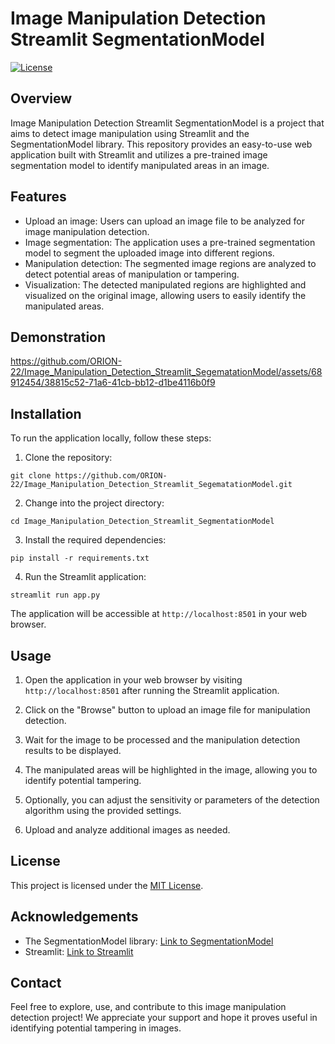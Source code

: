 # Image Manipulation Detection Streamlit SegmentationModel

[![License](https://img.shields.io/badge/License-MIT-blue.svg)](https://opensource.org/licenses/MIT)

## Overview

Image Manipulation Detection Streamlit SegmentationModel is a project that aims to detect image manipulation using Streamlit and the SegmentationModel library. This repository provides an easy-to-use web application built with Streamlit and utilizes a pre-trained image segmentation model to identify manipulated areas in an image.

## Features

- Upload an image: Users can upload an image file to be analyzed for image manipulation detection.
- Image segmentation: The application uses a pre-trained segmentation model to segment the uploaded image into different regions.
- Manipulation detection: The segmented image regions are analyzed to detect potential areas of manipulation or tampering.
- Visualization: The detected manipulated regions are highlighted and visualized on the original image, allowing users to easily identify the manipulated areas.

## Demonstration

https://github.com/ORION-22/Image_Manipulation_Detection_Streamlit_SegematationModel/assets/68912454/38815c52-71a6-41cb-bb12-d1be4116b0f9


## Installation

To run the application locally, follow these steps:

1. Clone the repository:
```console
git clone https://github.com/ORION-22/Image_Manipulation_Detection_Streamlit_SegematationModel.git
```

2. Change into the project directory:
```console
cd Image_Manipulation_Detection_Streamlit_SegmentationModel
```

3. Install the required dependencies:
```console
pip install -r requirements.txt
```
4. Run the Streamlit application:
```console
streamlit run app.py
```
The application will be accessible at `http://localhost:8501` in your web browser.

## Usage

1. Open the application in your web browser by visiting `http://localhost:8501` after running the Streamlit application.

2. Click on the "Browse" button to upload an image file for manipulation detection.

3. Wait for the image to be processed and the manipulation detection results to be displayed.

4. The manipulated areas will be highlighted in the image, allowing you to identify potential tampering.

5. Optionally, you can adjust the sensitivity or parameters of the detection algorithm using the provided settings.

6. Upload and analyze additional images as needed.


## License

This project is licensed under the [MIT License](LICENSE).

## Acknowledgements

- The SegmentationModel library: [Link to SegmentationModel](https://github.com/qubvel/segmentation_models.pytorch)
- Streamlit: [Link to Streamlit](https://streamlit.io/)

## Contact

Feel free to explore, use, and contribute to this image manipulation detection project! We appreciate your support and hope it proves useful in identifying potential tampering in images.

